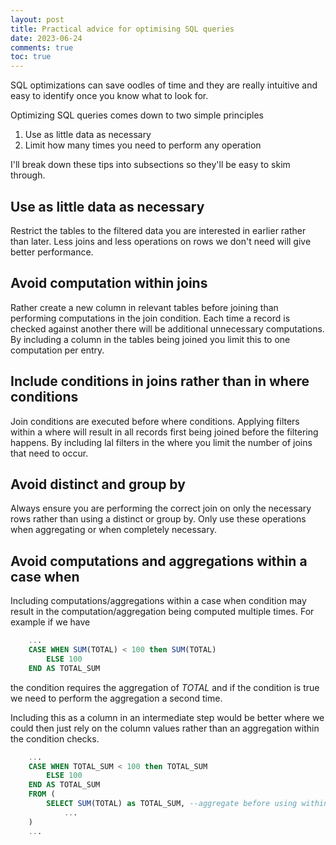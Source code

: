```yaml
---
layout: post
title: Practical advice for optimising SQL queries
date: 2023-06-24
comments: true
toc: true
---
```



SQL optimizations can save oodles of time and they are really intuitive and easy to identify once you know what to look for.



Optimizing SQL queries comes down to two simple principles

1. Use as little data as necessary
2. Limit how many times you need to perform any operation


I'll break down these tips into subsections so they'll be easy to skim through.

## Use as little data as necessary

Restrict the tables to the filtered data you are interested in earlier rather than later. Less joins and less operations on rows we don't need will give better performance.

## Avoid computation within joins

Rather create a new column in relevant tables before joining than performing computations in the join condition. Each time a record is checked against another there will be additional unnecessary computations. By including a column in the tables being joined you limit this to one computation per entry.

## Include conditions in joins rather than in where conditions

Join conditions are executed before where conditions. Applying filters within a where will result in all records first being joined before the filtering happens. By including lal filters in the where you limit the number of joins that need to occur.

## Avoid distinct and group by

Always ensure you are performing the correct join on only the necessary rows rather than using a distinct or group by. Only use these operations when aggregating or when completely necessary.

## Avoid computations and aggregations within a case when

Including computations/aggregations within a case when condition may result in the computation/aggregation being computed multiple times. For example if we have
~~~~sql
    ...
    CASE WHEN SUM(TOTAL) < 100 then SUM(TOTAL) 
        ELSE 100 
    END AS TOTAL_SUM
~~~~

the condition requires the aggregation of _TOTAL_ and if the condition is true we need to perform the aggregation a second time.

Including this as a column in an intermediate step would be better where we could then just rely on the column values rather than an aggregation within the condition checks.

~~~~sql
    ...
    CASE WHEN TOTAL_SUM < 100 then TOTAL_SUM 
        ELSE 100 
    END AS TOTAL_SUM
    FROM (
        SELECT SUM(TOTAL) as TOTAL_SUM, --aggregate before using within a condition
            ...
    )
    ...
~~~~
